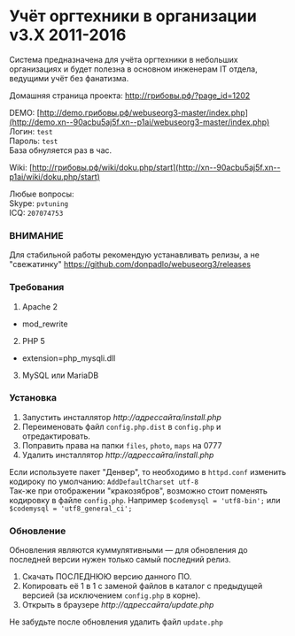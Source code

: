 # Учёт оргтехники в организации v3.X 2011-2016


Система предназначена для учёта оргтехники в небольших организациях и будет полезна в основном инженерам IT отдела, ведущими учёт без фанатизма.

Домашняя страница проекта: <a href="http://xn--90acbu5aj5f.xn--p1ai/?page_id=1202" target="_blank">http://грибовы.рф/?page_id=1202</a>

DEMO: [http://demo.грибовы.рф/webuseorg3-master/index.php](http://demo.xn--90acbu5aj5f.xn--p1ai/webuseorg3-master/index.php)  
Логин: `test`  
Пароль: `test`  
База обнуляется раз в час.

Wiki: [http://грибовы.рф/wiki/doku.php/start](http://xn--90acbu5aj5f.xn--p1ai/wiki/doku.php/start)

Любые вопросы:  
Skype: `pvtuning`  
ICQ: `207074753`

### ВНИМАНИЕ

Для стабильной работы рекомендую устанавливать релизы, а не "свежатинку"
https://github.com/donpadlo/webuseorg3/releases


### Требования
1. Apache 2
  - mod_rewrite
2. PHP 5
  - extension=php_mysqli.dll
3. MySQL или MariaDB

### Установка

1. Запустить инсталлятор _http://адрессайта/install.php_
2. Переименовать файл `config.php.dist` в `config.php` и отредактировать.
3. Поправить права на папки `files`, `photo`, `maps` на 0777
4. Удалить инсталлятор  _http://адрессайта/install.php_

Если используете пакет "Денвер", то необходимо в `httpd.conf` изменить кодироку по умолчанию: 
`AddDefaultCharset utf-8`  
Так-же при отображении "кракозябров", возможно стоит поменять кодировку в файле `config.php`. Например `$codemysql = 'utf8-bin';` или `$codemysql = 'utf8_general_ci';`

### Обновление

Обновления являются куммулятивными — для обновления до последней версии нужен только самый последний релиз.

1. Скачать ПОСЛЕДНЮЮ версию данного ПО.
2. Копировать её 1 в 1 с заменой файлов в каталог с предыдущей версией (за исключением `config.php` в корне).
3. Открыть в браузере _http://адрессайта/update.php_

Не забудьте после обновления удалить файл `update.php`
